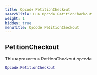 ```yaml
---
title: Opcode PetitionCheckout
searchTitle: Lua Opcode PetitionCheckout
weight: 1
hidden: true
menuTitle: Opcode PetitionCheckout
---
```

## PetitionCheckout

This represents a PetitionCheckout opcode
```lua
Opcode.PetitionCheckout
```